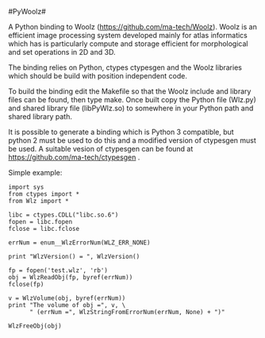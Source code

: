 #PyWoolz#

A Python binding to Woolz (https://github.com/ma-tech/Woolz). Woolz is an
efficient image processing system developed mainly for atlas informatics
which has is particularly compute and storage efficient for morphological
and set operations in 2D and 3D.

The binding relies on Python, ctypes ctypesgen and the Woolz libraries which
should be build with position independent code.

To build the binding edit the Makefile so that the Woolz include and library
files can be found, then type make. Once built copy the Python file (Wlz.py)
and shared library file (libPyWlz.so) to somewhere in your Python path and
shared library path.

It is possible to generate a binding which is Python 3 compatible, but
python 2 must be used to do this and a modified version of ctypesgen
must be used. A suitable vesion of ctypesgen can be found at
https://github.com/ma-tech/ctypesgen .

Simple example:

    import sys
    from ctypes import *
    from Wlz import *

    libc = ctypes.CDLL("libc.so.6")
    fopen = libc.fopen
    fclose = libc.fclose

    errNum = enum__WlzErrorNum(WLZ_ERR_NONE)

    print "WlzVersion() = ", WlzVersion()

    fp = fopen('test.wlz', 'rb')
    obj = WlzReadObj(fp, byref(errNum))
    fclose(fp)

    v = WlzVolume(obj, byref(errNum))
    print "The volume of obj =", v, \
          " (errNum =", WlzStringFromErrorNum(errNum, None) + ")"

    WlzFreeObj(obj)


